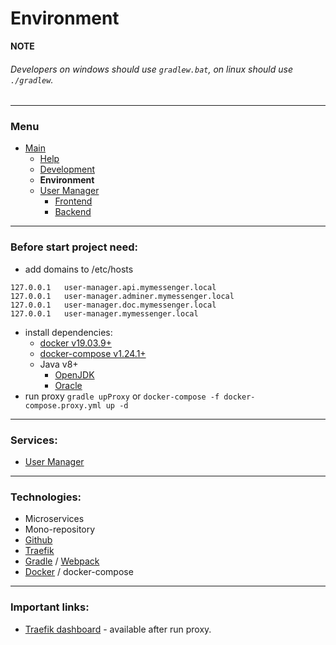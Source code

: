 # Environment

**NOTE**

###### Developers on windows should use `gradlew.bat`, on linux should use `./gradlew`.

---

### Menu

- [Main](/README.md)
    - [Help](/doc/help.md)
    - [Development](/doc/development.md)
    - **Environment**
    - [User Manager](/doc/user-manager/common.md)
        - [Frontend](/doc/user-manager/frontend.md)
        - [Backend](/doc/user-manager/backend.md)

---
### Before start project need:

- add domains to /etc/hosts
```
127.0.0.1   user-manager.api.mymessenger.local
127.0.0.1   user-manager.adminer.mymessenger.local
127.0.0.1   user-manager.doc.mymessenger.local
127.0.0.1   user-manager.mymessenger.local
```
- install dependencies:
    - [docker v19.03.9+](https://docs.docker.com/get-docker/)
    - [docker-compose v1.24.1+](https://docs.docker.com/compose/install/)
    - Java v8+
        - [OpenJDK](https://openjdk.java.net/install/index.html)
        - [Oracle](https://www.oracle.com/java/technologies/javase-downloads.html)
- run proxy `gradle upProxy` or `docker-compose -f docker-compose.proxy.yml up -d`

---
### Services:
- [User Manager](./user-manager/common.md)

---
### Technologies:

- Microservices
- Mono-repository
- [Github](https://github.com/)
- [Traefik](https://docs.traefik.io/)
- [Gradle](https://gradle.org/) / [Webpack](https://webpack.js.org/)
- [Docker](https://www.docker.com/) / docker-compose

---
### Important links:
- [Traefik dashboard](http://localhost:8080/dashboard) - available after run proxy.
